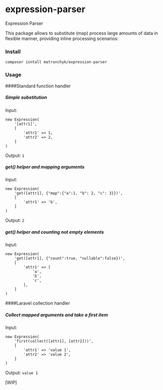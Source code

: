 # expression-parser
Expression Parser

This package allows to substitute (map) process large amounts of data in flexible manner, providing inline processing scenarios:
### Install

`composer isntall matrunchyk/expression-parser`

### Usage

####Standard function handler

##### Simple substitution
Input: 
```
new Expression(
    '[attr1]',
    [
        'attr1' => 1,
        'attr2' => 2,
    ]
)
```
Output: `1`

##### get() helper and mapping arguments
Input:
```
new Expression(
    'get([attr1], {"map":{"a":1, "b": 2, "c": 3}})',
    [
        'attr1' => 'b',
    ]
)
```
Output: `2`

##### get() helper and counting not empty elements
Input:
```
new Expression(
    'get([attr1], {"count":true, "nullable":false})',
    [
        'attr1' => [
            'a',
            'b',
            'c',
        ],
    ]
)
```

####Laravel collection handler

##### Collect mapped arguments and take a first item

Input: 
```
new Expression(
    'first(collect([attr1], [attr2]))',
    [
        'attr1' => 'value 1',
        'attr2' => 'value 2',
    ]
)
```
Output: `value 1`

[WIP]
